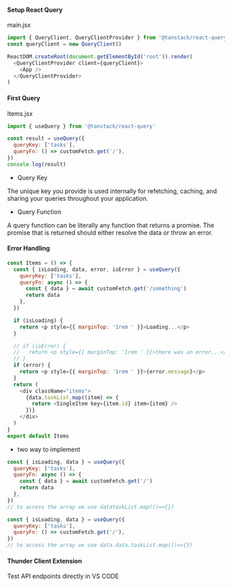 #### Setup React Query

main.jsx

```js
import { QueryClient, QueryClientProvider } from '@tanstack/react-query'
const queryClient = new QueryClient()

ReactDOM.createRoot(document.getElementById('root')).render(
  <QueryClientProvider client={queryClient}>
    <App />
  </QueryClientProvider>
)
```

#### First Query

Items.jsx

```js
import { useQuery } from '@tanstack/react-query'

const result = useQuery({
  queryKey: ['tasks'],
  queryFn: () => customFetch.get('/'),
})
console.log(result)
```

- Query Key

The unique key you provide is used internally for refetching, caching, and sharing your queries throughout your application.

- Query Function

A query function can be literally any function that returns a promise. The promise that is returned should either resolve the data or throw an error.

#### Error Handling

```js
const Items = () => {
  const { isLoading, data, error, isError } = useQuery({
    queryKey: ['tasks'],
    queryFn: async () => {
      const { data } = await customFetch.get('/something')
      return data
    },
  })

  if (isLoading) {
    return <p style={{ marginTop: '1rem ' }}>Loading...</p>
  }

  // if (isError) {
  //   return <p style={{ marginTop: '1rem ' }}>there was an error...</p>;
  // }
  if (error) {
    return <p style={{ marginTop: '1rem ' }}>{error.message}</p>
  }
  return (
    <div className="items">
      {data.taskList.map((item) => {
        return <SingleItem key={item.id} item={item} />
      })}
    </div>
  )
}
export default Items
```

- two way to implement

```js
const { isLoading, data } = useQuery({
  queryKey: ['tasks'],
  queryFn: async () => {
    const { data } = await customFetch.get('/')
    return data
  },
})
// to access the array we use datataskList.map(()=>{})

const { isLoading, data } = useQuery({
  queryKey: ['tasks'],
  queryFn: () => customFetch.get('/'),
})
// to access the array we use data.data.taskList.map(()=>{})
```

#### Thunder Client Extension

Test API endpoints directly in VS CODE
